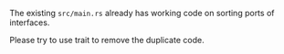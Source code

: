 The existing `src/main.rs` already has working code on sorting ports of
interfaces.

Please try to use trait to remove the duplicate code.
